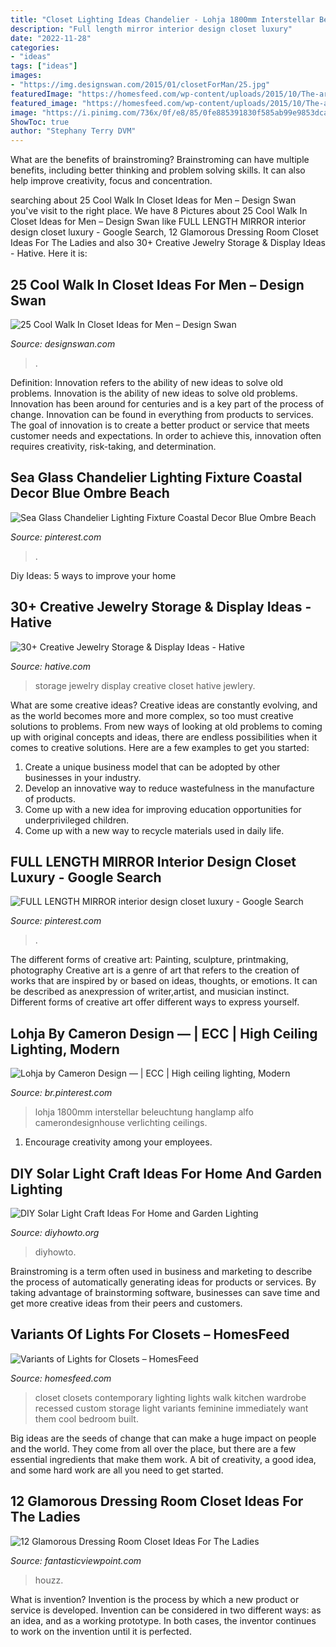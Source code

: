 ```yaml
---
title: "Closet Lighting Ideas Chandelier - Lohja 1800mm Interstellar Beleuchtung Hanglamp Alfo Camerondesignhouse Verlichting Ceilings"
description: "Full length mirror interior design closet luxury"
date: "2022-11-28"
categories:
- "ideas"
tags: ["ideas"]
images:
- "https://img.designswan.com/2015/01/closetForMan/25.jpg"
featuredImage: "https://homesfeed.com/wp-content/uploads/2015/10/The-arrangement-of-recessed-lamps-for-clothes-closet-.jpg"
featured_image: "https://homesfeed.com/wp-content/uploads/2015/10/The-arrangement-of-recessed-lamps-for-clothes-closet-.jpg"
image: "https://i.pinimg.com/736x/0f/e8/85/0fe885391830f585ab99e9853dcaed9b.jpg"
ShowToc: true
author: "Stephany Terry DVM"
---
```



What are the benefits of brainstroming?
Brainstroming can have multiple benefits, including better thinking and problem solving skills. It can also help improve creativity, focus and concentration.

	

		
searching about 25 Cool Walk In Closet Ideas for Men – Design Swan you've visit to the right place. We have 8 Pictures about 25 Cool Walk In Closet Ideas for Men – Design Swan like FULL LENGTH MIRROR interior design closet luxury - Google Search, 12 Glamorous Dressing Room Closet Ideas For The Ladies and also 30+ Creative Jewelry Storage &amp; Display Ideas - Hative. Here it is:
		
    
## 25 Cool Walk In Closet Ideas For Men – Design Swan

<img loading=lazy src="https://img.designswan.com/2015/01/closetForMan/25.jpg" onerror="this.onerror=null;this.src='https://tse2.mm.bing.net/th?id=OIP.Nug86w-YABlP4sHWwOwMgAHaLH&amp;pid=15.1';" alt="25 Cool Walk In Closet Ideas for Men – Design Swan">

_Source: designswan.com_

>. 

	

Definition: Innovation refers to the ability of new ideas to solve old problems.
Innovation is the ability of new ideas to solve old problems. Innovation has been around for centuries and is a key part of the process of change. Innovation can be found in everything from products to services. The goal of innovation is to create a better product or service that meets customer needs and expectations. In order to achieve this, innovation often requires creativity, risk-taking, and determination.

    
## Sea Glass Chandelier Lighting Fixture Coastal Decor Blue Ombre Beach

<img loading=lazy src="https://i.pinimg.com/736x/0f/e8/85/0fe885391830f585ab99e9853dcaed9b.jpg" onerror="this.onerror=null;this.src='https://tse3.mm.bing.net/th?id=OIP.DvBcjIPykrUzpdSxsiaJhgHaJ3&amp;pid=15.1';" alt="Sea Glass Chandelier Lighting Fixture Coastal Decor Blue Ombre Beach">

_Source: pinterest.com_

>. 

	

Diy Ideas: 5 ways to improve your home

    
## 30+ Creative Jewelry Storage &amp; Display Ideas - Hative

<img loading=lazy src="https://hative.com/wp-content/uploads/2015/01/jewelry-storage-display-ideas/19-closet-jewlery-storage.jpg" onerror="this.onerror=null;this.src='https://tse3.mm.bing.net/th?id=OIP.CcOPw0UBFo31M4naFHWcrwHaLH&amp;pid=15.1';" alt="30+ Creative Jewelry Storage &amp; Display Ideas - Hative">

_Source: hative.com_

>storage jewelry display creative closet hative jewlery. 

	

What are some creative ideas?
Creative ideas are constantly evolving, and as the world becomes more and more complex, so too must creative solutions to problems. From new ways of looking at old problems to coming up with original concepts and ideas, there are endless possibilities when it comes to creative solutions. Here are a few examples to get you started:
1. Create a unique business model that can be adopted by other businesses in your industry.
2. Develop an innovative way to reduce wastefulness in the manufacture of products.
3. Come up with a new idea for improving education opportunities for underprivileged children.
4. Come up with a new way to recycle materials used in daily life.

    
## FULL LENGTH MIRROR Interior Design Closet Luxury - Google Search

<img loading=lazy src="https://i.pinimg.com/736x/0b/c7/db/0bc7db929b47936274d75a7b2c2161e3.jpg" onerror="this.onerror=null;this.src='https://tse4.mm.bing.net/th?id=OIP.QVKkKWZwNmV7sVsrijOy7QHaJ3&amp;pid=15.1';" alt="FULL LENGTH MIRROR interior design closet luxury - Google Search">

_Source: pinterest.com_

>. 

	

The different forms of creative art: Painting, sculpture, printmaking, photography
Creative art is a genre of art that refers to the creation of works that are inspired by or based on ideas, thoughts, or emotions. It can be described as anexpression of writer,artist, and musician instinct. Different forms of creative art offer different ways to express yourself.

    
## Lohja By Cameron Design — | ECC | High Ceiling Lighting, Modern

<img loading=lazy src="https://i.pinimg.com/736x/4a/60/e4/4a60e4323392747b10238a21beb3c707.jpg" onerror="this.onerror=null;this.src='https://tse2.mm.bing.net/th?id=OIP.5-sBlQNCw27Zp4KgmyfOrQHaMj&amp;pid=15.1';" alt="Lohja by Cameron Design — | ECC | High ceiling lighting, Modern">

_Source: br.pinterest.com_

>lohja 1800mm interstellar beleuchtung hanglamp alfo camerondesignhouse verlichting ceilings. 

	

1. Encourage creativity among your employees.

    
## DIY Solar Light Craft Ideas For Home And Garden Lighting

<img loading=lazy src="https://www.diyhowto.org/wp-content/uploads/2016/10/DIYHowto-DIY-Solar-Light-Lighting-Ideas-Picture-Instructions-09.jpg" onerror="this.onerror=null;this.src='https://tse2.mm.bing.net/th?id=OIP.zezNyAPloI1GGZUe2MHPsgHaLH&amp;pid=15.1';" alt="DIY Solar Light Craft Ideas For Home and Garden Lighting">

_Source: diyhowto.org_

>diyhowto. 

	

Brainstroming is a term often used in business and marketing to describe the process of automatically generating ideas for products or services. By taking advantage of brainstorming software, businesses can save time and get more creative ideas from their peers and customers.

    
## Variants Of Lights For Closets – HomesFeed

<img loading=lazy src="https://homesfeed.com/wp-content/uploads/2015/10/The-arrangement-of-recessed-lamps-for-clothes-closet-.jpg" onerror="this.onerror=null;this.src='https://tse3.mm.bing.net/th?id=OIP.9kzZZ0Ny74CcYG7TCvLHOAHaLH&amp;pid=15.1';" alt="Variants of Lights for Closets – HomesFeed">

_Source: homesfeed.com_

>closet closets contemporary lighting lights walk kitchen wardrobe recessed custom storage light variants feminine immediately want them cool bedroom built. 

	

Big ideas are the seeds of change that can make a huge impact on people and the world. They come from all over the place, but there are a few essential ingredients that make them work. A bit of creativity, a good idea, and some hard work are all you need to get started.

    
## 12 Glamorous Dressing Room Closet Ideas For The Ladies

<img loading=lazy src="https://www.fantasticviewpoint.com/wp-content/uploads/2016/07/traditional-closet-634x422.jpg" onerror="this.onerror=null;this.src='https://tse3.mm.bing.net/th?id=OIP.yCbmjzJbMOEet4Lo4AoP_gHaE7&amp;pid=15.1';" alt="12 Glamorous Dressing Room Closet Ideas For The Ladies">

_Source: fantasticviewpoint.com_

>houzz. 

	

What is invention?
Invention is the process by which a new product or service is developed. Invention can be considered in two different ways: as an idea, and as a working prototype. In both cases, the inventor continues to work on the invention until it is perfected.

